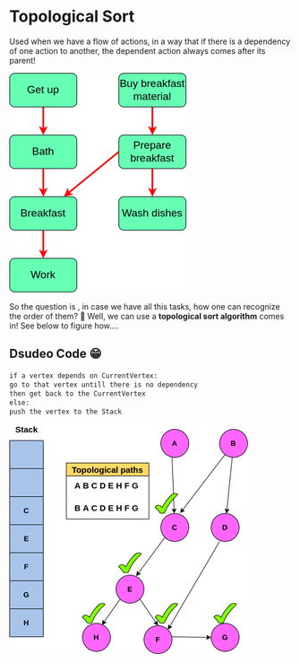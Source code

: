 # Topological Sort
Used when we have a flow of actions, in a way that if there is a dependency of one action to another, the dependent action always comes after its parent!

<img src="./img/topo.png">

So the question is , in case we have all this tasks, how one can recognize the order of them? 🤔 Well, we can use a **topological sort algorithm** comes in! See below to figure how....

## Dsudeo Code 😁

```
if a vertex depends on CurrentVertex:
go to that vertex untill there is no dependency
then get back to the CurrentVertex
else:
push the vertex to the Stack
```

<img src="./img/topo1.png">

